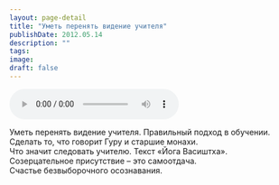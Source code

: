 ```yaml
---
layout: page-detail
title: "Уметь перенять видение учителя"
publishDate: 2012.05.14
description: ""
tags:
image:
draft: false
---
```


<audio title="2012.05.14 - Уметь перенять видение учителя.mp3" src="https://filer-api.advayta.org/v1.0/public/files/74111" controls=""></audio>

 Уметь перенять видение учителя. Правильный подход в обучении.   
 Сделать то, что говорит Гуру и старшие монахи.  
 Что значит следовать учителю. Текст «Йога Васиштха».  
 Созерцательное присутствие – это самоотдача.  
 Счастье безвыборочного осознавания.  

  
